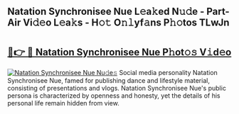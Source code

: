 ## Natation Synchronisee Nue L𝚎a𝚔ed N𝚞𝚍e - Part-Air Vi𝚍𝚎o L𝚎a𝚔s - H𝚘𝚝 O𝚗𝚕yf𝚊ns P𝚑𝚘tos TLwJn

# <h2><a href="http://kf0oyd.oniu.top/?m=Natation+Synchronisee+Nue">🔗👉 🔴 Natation Synchronisee Nue P𝚑ot𝚘𝚜 V𝚒d𝚎o</a></h2>

[![Natation Synchronisee Nue Nu𝚍e𝚜](https://i.imgur.com/0qMVB7G.gif)](http://kf0oyd.oniu.top/?m=Natation+Synchronisee+Nue)
Social media personality Natation Synchronisee Nue, famed for publishing dance and lifestyle material, consisting of presentations and vlogs. Natation Synchronisee Nue's public persona is characterized by openness and honesty, yet the details of his personal life remain hidden from view.  
